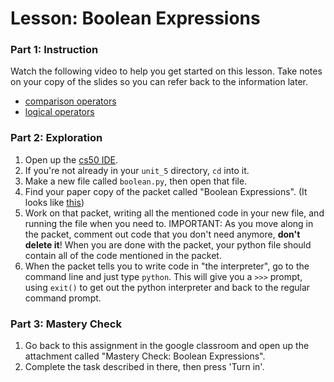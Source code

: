 # Lesson: Boolean Expressions

### Part 1: Instruction
Watch the following video to help you get started on this lesson. Take notes on your copy of the slides so you can refer back to the information later.
- [comparison operators]()
- [logical operators]()

### Part 2: Exploration
1. Open up the [cs50 IDE](https://ide.cs50.io).
1. If you're not already in your `unit_5` directory, `cd` into it.
1. Make a new file called `boolean.py`, then open that file.
1. Find your paper copy of the packet called "Boolean Expressions". (It looks like [this](https://drive.google.com/open?id=1Urj4efb-fQGBdVe25URKDz6Acak-QFEi))
1. Work on that packet, writing all the mentioned code in your new file, and running the file when you need to. IMPORTANT: As you move along in the packet, comment out code that you don't need anymore, **don't delete it**! When you are done with the packet, your python file should contain all of the code mentioned in the packet.
1. When the packet tells you to write code in "the interpreter", go to the command line and just type `python`. This will give you a `>>>` prompt, using `exit()` to get out the python interpreter and back to the regular command prompt.

### Part 3: Mastery Check
1. Go back to this assignment in the google classroom and open up the attachment called "Mastery Check: Boolean Expressions".
1. Complete the task described in there, then press 'Turn in'.
